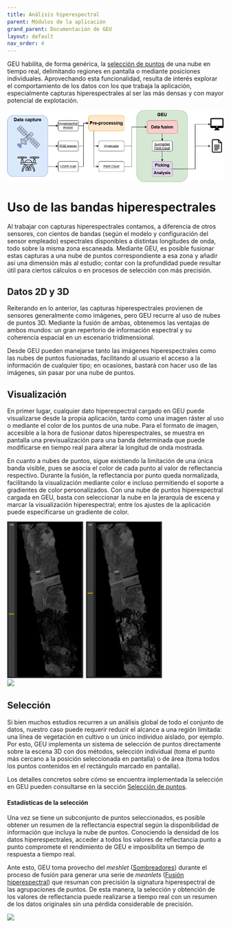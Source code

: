 ```yaml
---
title: Análisis hiperespectral
parent: Módulos de la aplicación
grand_parent: Documentación de GEU
layout: default
nav_order: 4
---
```


GEU habilita, de forma genérica, la [selección de puntos](/Usuario/Documentacion/SeleccionPuntos/) de una nube en tiempo real, delimitando regiones en pantalla o mediante posiciones individuales. Aprovechando esta funcionalidad, resulta de interés explorar el comportamiento de los datos con los que trabaja la aplicación, especialmente capturas hiperespectrales al ser las más densas y con mayor potencial de explotación.


<div style="text-align: center;">
    <img src="AnalisisHiper.png"/>
</div>

# Uso de las bandas hiperespectrales

Al trabajar con capturas hiperespectrales contamos, a diferencia de otros sensores, con cientos de bandas (según el modelo y configuración del sensor empleado) espectrales disponibles a distintas longitudes de onda, todo sobre la misma zona escaneada. Mediante GEU, es posible fusionar estas capturas a una nube de puntos correspondiente a esa zona y añadir así una dimensión más al estudio; contar con la profundidad puede resultar útil para ciertos cálculos o en procesos de selección con más precisión.

## Datos 2D y 3D

Reiterando en lo anterior, las capturas hiperespectrales provienen de sensores generalmente como imágenes, pero GEU recurre al uso de nubes de puntos 3D. Mediante la fusión de ambas, obtenemos las ventajas de ambos mundos: un gran repertorio de información espectral y su coherencia espacial en un escenario tridimensional.

Desde GEU pueden manejarse tanto las imágenes hiperespectrales como las nubes de puntos fusionadas, facilitando al usuario el acceso a la información de cualquier tipo; en ocasiones, bastará con hacer uso de las imágenes, sin pasar por una nube de puntos.

## Visualización

<div class="vflex-center">
<div>
<p>
En primer lugar, cualquier dato hiperespectral cargado en GEU puede visualizarse desde la propia aplicación, tanto como una imagen ráster al uso o mediante el color de los puntos de una nube. Para el formato de imagen, accesible a la hora de fusionar datos hiperespectrales, se muestra en pantalla una previsualización para una banda determinada que puede modificarse en tiempo real para alterar la longitud de onda mostrada.
</p>
<p>
En cuanto a nubes de puntos, sigue existiendo la limitación de una única banda visible, pues se asocia el color de cada punto al valor de reflectancia respectivo. Durante la fusión, la reflectancia por punto queda normalizada, facilitando la visualización mediante color e incluso permitiendo el soporte a gradientes de color personalizados. Con una nube de puntos hiperespectral cargada en GEU, basta con seleccionar la nube en la jerarquía de escena y marcar la visualización hiperespectral; entre los ajustes de la aplicación puede especificarse un gradiente de color. 
</p>
</div>
<img src="EjemploBandas2D.png" style="width: 360px;"/>

</div>

<img src="VisualizacionHiper3D.gif" />

## Selección

Si bien muchos estudios recurren a un análisis global de todo el conjunto de datos, nuestro caso puede requerir reducir el alcance a una región limitada: una línea de vegetación en cultivo o un único individuo aislado, por ejemplo. Por esto, GEU implementa un sistema de selección de puntos directamente sobre la escena 3D con dos métodos, selección individual (toma el punto más cercano a la posición seleccionada en pantalla) o de área (toma todos los puntos contenidos en el rectángulo marcado en pantalla).

Los detalles concretos sobre cómo se encuentra implementada la selección en GEU pueden consultarse en la sección [Selección de puntos](/Usuario/Documentacion/SeleccionPuntos/).

#### Estadísticas de la selección

Una vez se tiene un subconjunto de puntos seleccionados, es posible obtener un resumen de la reflectancia espectral según la disponibilidad de información que incluya la nube de puntos. Conociendo la densidad de los datos hiperespectrales, acceder a todos los valores de reflectancia punto a punto compromete el rendimiento de GEU e imposibilita un tiempo de respuesta a tiempo real.

Ante esto, GEU toma provecho del *meshlet* ([Sombreadores](/Usuario/Documentacion/FlujoInformacionGEU/Sombreadores/)) durante el proceso de fusión para generar una serie de *meanlets* ([Fusión hiperespectral](/Usuario/Documentacion/ModulosGEU/FusionHiperespectral/)) que resuman con precisión la signatura hiperespectral de las agrupaciones de puntos. De esta manera, la selección y obtención de los valores de reflectancia puede realizarse a tiempo real con un resumen de los datos originales sin una pérdida considerable de precisión.

<img src="StatsHiper3D.gif" />

